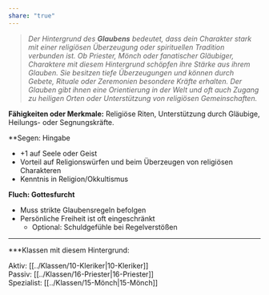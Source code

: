 ```yaml
---
share: "true"
---
```

> *Der Hintergrund des **Glaubens** bedeutet, dass dein Charakter stark mit einer religiösen Überzeugung oder spirituellen Tradition verbunden ist. Ob Priester, Mönch oder fanatischer Gläubiger, Charaktere mit diesem Hintergrund schöpfen ihre Stärke aus ihrem Glauben. Sie besitzen tiefe Überzeugungen und können durch Gebete, Rituale oder Zeremonien besondere Kräfte erhalten. Der Glauben gibt ihnen eine Orientierung in der Welt und oft auch Zugang zu heiligen Orten oder Unterstützung von religiösen Gemeinschaften.*  
  
**Fähigkeiten oder Merkmale:** Religiöse Riten, Unterstützung durch Gläubige, Heilungs- oder Segnungskräfte.  
  
**Segen: Hingabe  
  
- +1 auf Seele oder Geist  
- Vorteil auf Religionswürfen und beim Überzeugen von religiösen Charakteren  
- Kenntnis in Religion/Okkultismus  
  
**Fluch: Gottesfurcht**  
  
- Muss strikte Glaubensregeln befolgen  
- Persönliche Freiheit ist oft eingeschränkt  
	- Optional: Schuldgefühle bei Regelverstößen  
  
---  
  
***Klassen mit diesem Hintergrund:  
  
Aktiv: [[../Klassen/10-Kleriker|10-Kleriker]]  
Passiv: [[../Klassen/16-Priester|16-Priester]]  
Spezialist: [[../Klassen/15-Mönch|15-Mönch]]